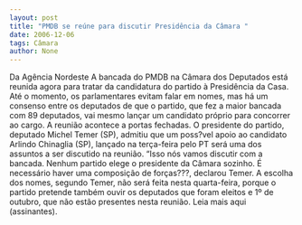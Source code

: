 ```yaml
---
layout: post
title: "PMDB se reúne para discutir Presidência da Câmara "
date: 2006-12-06
tags: Câmara
author: None
---
```

Da Agência Nordeste
A bancada do PMDB na Câmara dos Deputados está reunida agora para tratar da candidatura do partido à Presidência da Casa. 
Até o momento, os parlamentares evitam falar em nomes, mas há um consenso entre os deputados de que o partido, que fez a maior bancada com 89 deputados, vai mesmo lançar um candidato próprio para concorrer ao cargo. 
A reunião acontece a portas fechadas. O presidente do partido, deputado Michel Temer (SP), admitiu que um poss?vel apoio ao candidato Arlindo Chinaglia (SP), lançado na terça-feira pelo PT será uma dos assuntos a
 ser discutido na reunião. 
“Isso nós vamos discutir com a bancada. Nenhum partido elege o presidente da Câmara sozinho. É necessário haver uma composição de forças???, declarou Temer.
A escolha dos nomes, segundo Temer, não será feita nesta quarta-feira, porque o partido pretende também ouvir os deputados que foram eleitos e 1º de outubro, que não estão presentes nesta reunião.
Leia mais aqui (assinantes). 